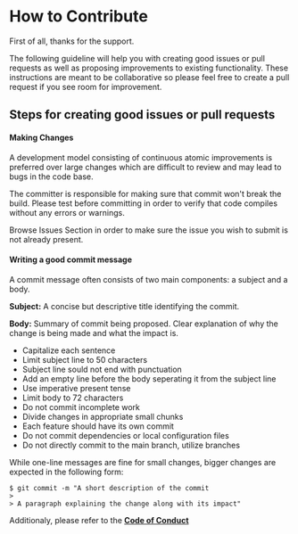# How to Contribute

First of all, thanks for the support.

The following guideline will help you with creating good issues or pull requests as well as proposing improvements to existing functionality. These instructions are meant to be collaborative so please feel free to create a pull request if you see room for improvement.

## Steps for creating good issues or pull requests

#### Making Changes

A development model consisting of continuous atomic improvements is preferred over large changes which are difficult to review and may lead to bugs in the code base.

The committer is responsible for making sure that commit won't break the build. Please test before committing in order to verify that code compiles without any errors or warnings.

Browse Issues Section in order to make sure the issue you wish to submit is not already present.

#### Writing a good commit message
    
A commit message often consists of two main components: a subject and a body.

  **Subject:** A concise but descriptive title identifying the commit.
  
  **Body:** Summary of commit being proposed. Clear explanation of why the change is being made and what the impact is.
  
- Capitalize each sentence
- Limit subject line to 50 characters
- Subject line sould not end with punctuation
- Add an empty line before the body seperating it from the subject line
- Use imperative present tense
- Limit body to 72 characters
- Do not commit incomplete work
- Divide changes in appropriate small chunks
- Each feature should have its own commit
- Do not commit dependencies or local configuration files
- Do not directly commit to the main branch, utilize branches
        
While one-line messages are fine for small changes, bigger changes are expected in the following form:

```git
$ git commit -m "A short description of the commit
> 
> A paragraph explaining the change along with its impact"
```
             
Additionaly, please refer to the **[Code of Conduct](https://github.com/caalar/.github/blob/master/CODE_OF_CONDUCT.md)**
